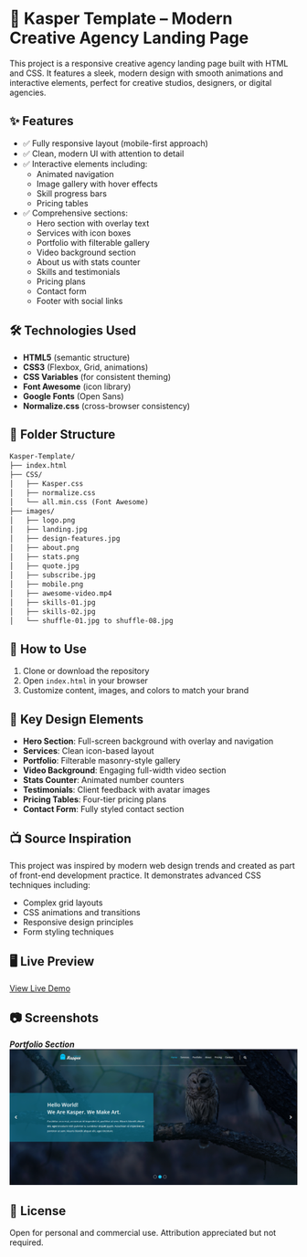 # 🎨 Kasper Template – Modern Creative Agency Landing Page

This project is a responsive creative agency landing page built with HTML and CSS. It features a sleek, modern design with smooth animations and interactive elements, perfect for creative studios, designers, or digital agencies.

## ✨ Features

- ✅ Fully responsive layout (mobile-first approach)
- ✅ Clean, modern UI with attention to detail
- ✅ Interactive elements including:
  - Animated navigation
  - Image gallery with hover effects
  - Skill progress bars
  - Pricing tables
- ✅ Comprehensive sections:
  - Hero section with overlay text
  - Services with icon boxes
  - Portfolio with filterable gallery
  - Video background section
  - About us with stats counter
  - Skills and testimonials
  - Pricing plans
  - Contact form
  - Footer with social links

## 🛠 Technologies Used

- **HTML5** (semantic structure)
- **CSS3** (Flexbox, Grid, animations)
- **CSS Variables** (for consistent theming)
- **Font Awesome** (icon library)
- **Google Fonts** (Open Sans)
- **Normalize.css** (cross-browser consistency)

## 📂 Folder Structure

```
Kasper-Template/
├── index.html
├── CSS/
│   ├── Kasper.css
│   ├── normalize.css
│   └── all.min.css (Font Awesome)
├── images/
│   ├── logo.png
│   ├── landing.jpg
│   ├── design-features.jpg
│   ├── about.png
│   ├── stats.png
│   ├── quote.jpg
│   ├── subscribe.jpg
│   ├── mobile.png
│   ├── awesome-video.mp4
│   ├── skills-01.jpg
│   ├── skills-02.jpg
│   └── shuffle-01.jpg to shuffle-08.jpg
```

## 🚀 How to Use

1. Clone or download the repository
2. Open `index.html` in your browser
3. Customize content, images, and colors to match your brand

## 🌟 Key Design Elements

- **Hero Section**: Full-screen background with overlay and navigation
- **Services**: Clean icon-based layout
- **Portfolio**: Filterable masonry-style gallery
- **Video Background**: Engaging full-width video section
- **Stats Counter**: Animated number counters
- **Testimonials**: Client feedback with avatar images
- **Pricing Tables**: Four-tier pricing plans
- **Contact Form**: Fully styled contact section

## 📺 Source Inspiration

This project was inspired by modern web design trends and created as part of front-end development practice. It demonstrates advanced CSS techniques including:

- Complex grid layouts
- CSS animations and transitions
- Responsive design principles
- Form styling techniques

## 🖥️ Live Preview

[View Live Demo](#)

## 📷 Screenshots
***Portfolio Section***
![Portfolio Screenshot](images/Screenshot.png)

## 📝 License

Open for personal and commercial use. Attribution appreciated but not required.